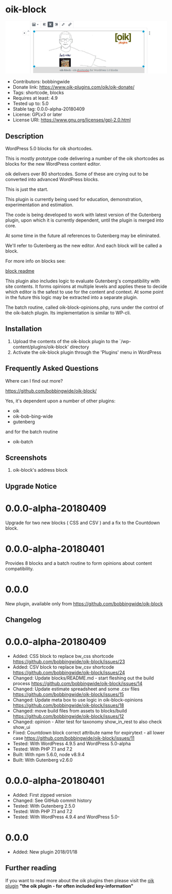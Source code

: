 # oik-block 
![banner](https://raw.githubusercontent.com/bobbingwide/oik-block/master/assets/oik-block-banner-772x250.jpg)
* Contributors: bobbingwide
* Donate link: https://www.oik-plugins.com/oik/oik-donate/
* Tags: shortcode, blocks
* Requires at least: 4.9
* Tested up to: 5.0
* Stable tag: 0.0.0-alpha-20180409
* License: GPLv3 or later
* License URI: https://www.gnu.org/licenses/gpl-2.0.html

## Description 
WordPress 5.0 blocks for oik shortcodes.

This is mostly prototype code delivering a number of the oik shortcodes
as blocks for the new WordPress content editor.

oik delivers over 80 shortcodes.
Some of these are crying out to be converted into advanced WordPress blocks.

This is just the start.

This plugin is currently being used for education, demonstration, experimentation and estimation.

The code is being developed to work with latest version of the Gutenberg plugin,
upon which it is currently dependent, until the plugin is merged into core.

At some time in the future all references to Gutenberg may be eliminated.

We'll refer to Gutenberg as the new editor.
And each block will be called a block.

For more info on blocks see:

[block readme](https://github.com/bobbingwide/oik-block/tree/master/blocks)

This plugin also includes logic to evaluate Gutenberg's compatibility with site contents.
It forms opinions at multiple levels and applies these to decide which editor is the safest to use for the content and context.
At some point in the future this logic may be extracted into a separate plugin.

The batch routine, called oik-block-opinions.php, runs under the control of the oik-batch plugin.
Its implementation is similar to WP-cli.



## Installation 
1. Upload the contents of the oik-block plugin to the `/wp-content/plugins/oik-block' directory
1. Activate the oik-block plugin through the 'Plugins' menu in WordPress

## Frequently Asked Questions 

Where can I find out more?

https://github.com/bobbingwide/oik-block/


Yes, it's dependent upon a number of other plugins:

- oik
- oik-bob-bing-wide
- gutenberg

and for the batch routine

- oik-batch

## Screenshots 
1. oik-block's address block

## Upgrade Notice 
# 0.0.0-alpha-20180409 
Upgrade for two new blocks ( CSS and CSV ) and a fix to the Countdown block.

# 0.0.0-alpha-20180401 
Provides 8 blocks and a batch routine to form opinions about content compatibility.

# 0.0.0 
New plugin, available only from https://github.com/bobbingwide/oik-block

## Changelog 
# 0.0.0-alpha-20180409 
* Added: CSS block to replace bw_css shortcode https://github.com/bobbingwide/oik-block/issues/23
* Added: CSV block to replace bw_csv shortcode https://github.com/bobbingwide/oik-block/issues/24
* Changed: Update blocks/README.md - start fleshing out the build process https://github.com/bobbingwide/oik-block/issues/14
* Changed: Update estimate spreadsheet and some .csv files https://github.com/bobbingwide/oik-block/issues/15
* Changed: Update meta box to use logic in oik-block-opinions https://github.com/bobbingwide/oik-block/issues/18
* Changed: move build files from assets to blocks/build	https://github.com/bobbingwide/oik-block/issues/12
* Changed: opinion - Alter test for taxonomy show_in_rest to also check show_ui
* Fixed: Countdown block correct attribute name for expirytext - all lower case https://github.com/bobbingwide/oik-block/issues/11
* Tested: With WordPress 4.9.5 and WordPress 5.0-alpha
* Tested: With PHP 7.1 and 7.2
* Built: With npm 5.6.0, node v8.9.4
* Built: With Gutenberg v2.6.0

# 0.0.0-alpha-20180401 
* Added: First zipped version
* Changed: See GitHub commit history
* Tested: With Gutenberg 2.5.0
* Tested: With PHP 7.1 and 7.2
* Tested: With WordPress 4.9.4 and WordPress 5.0-

# 0.0.0 
* Added: New plugin	2018/01/18

## Further reading 
If you want to read more about the oik plugins then please visit the
[oik plugin](https://www.oik-plugins.com/oik)
**"the oik plugin - for often included key-information"**

